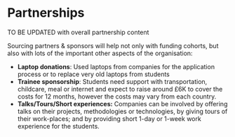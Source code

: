 # Partnerships

TO BE UPDATED with overall partnership content

Sourcing partners & sponsors will help not only with funding cohorts, but also with lots of the important other aspects of the organisation:

* **Laptop donations**: Used laptops from companies for the application process or to replace very old laptops from students
* **Trainee sponsorship**: Students need support with transportation, childcare, meal or internet and expect to raise around £6K to cover the costs for 12 months, however the costs may vary from each country.
* **Talks/Tours/Short experiences:** Companies can be involved by offering talks on their projects, methodologies or technologies, by giving tours of their work-places; and by providing short 1-day or 1-week work experience for the students.

